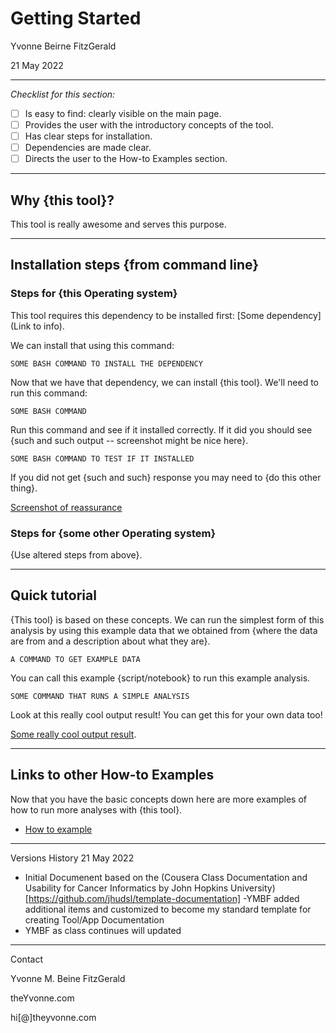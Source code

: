 # Getting Started

Yvonne Beirne FitzGerald

21 May 2022

---

_Checklist for this section:_  

- [ ] Is easy to find: clearly visible on the main page.  
- [ ]  Provides the user with the introductory concepts of the tool.  
- [ ] Has clear steps for installation.  
- [ ] Dependencies are made clear.  
- [ ]  Directs the user to the How-to Examples section.

---

## Why {this tool}?

This tool is really awesome and serves this purpose.

---

## Installation steps {from command line}

### Steps for {this Operating system}

This tool requires this dependency to be installed first: [Some dependency](Link to info).

We can install that using this command:

```
SOME BASH COMMAND TO INSTALL THE DEPENDENCY
```

Now that we have that dependency, we can install {this tool}.
We'll need to run this command:

```
SOME BASH COMMAND
```

Run this command and see if it installed correctly. If it did you should see {such and such output -- screenshot might be nice here}.

```
SOME BASH COMMAND TO TEST IF IT INSTALLED
```

If you did not get {such and such} response you may need to {do this other thing}.

[Screenshot of reassurance]()

### Steps for {some other Operating system}

{Use altered steps from above}.


---


## Quick tutorial

{This tool} is based on these concepts.
We can run the simplest form of this analysis by using this example data that we obtained from {where the data are from and a description about what they are}.

```
A COMMAND TO GET EXAMPLE DATA
```

You can call this example {script/notebook} to run this example analysis.

```
SOME COMMAND THAT RUNS A SIMPLE ANALYSIS
```

Look at this really cool output result! You can get this for your own data too!

[Some really cool output result]().


---


## Links to other How-to Examples

Now that you have the basic concepts down here are more examples of how to run more analyses with {this tool}.

- [How to example](how_to_examples.md)

---

Versions History
21 May 2022
  - Initial Documenent based on the (Cousera Class Documentation and Usability for Cancer Informatics by John Hopkins University) [https://github.com/jhudsl/template-documentation]
  -YMBF added additional items and customized to become my standard template for creating Tool/App Documentation
  - YMBF as class continues will updated

---
Contact

Yvonne M. Beine FitzGerald

theYvonne.com

hi[@]theyvonne.com
  
